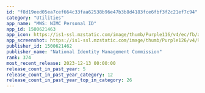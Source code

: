 ```yaml
---
id: "f8d19eed05ea7cef664c33faa62538b96e47b3b8d4183fce6fbf3f2c21ef7c94"
category: "Utilities"
app_name: "MWS: NIMC Personal ID"
app_id: 1500621463
app_icon: https://is1-ssl.mzstatic.com/image/thumb/Purple116/v4/ec/fb/a9/ecfba99c-2083-1ed4-bfbd-04e9561aef4d/AppIcon-1x_U007emarketing-0-10-0-0-85-220-0.png/1024x1024bb.png
app_screenshot: https://is1-ssl.mzstatic.com/image/thumb/Purple126/v4/9c/04/25/9c0425e9-103d-d3b3-1ea3-6976ba34c890/eed59817-cddb-4d59-ab45-e4df93ae30de_iPhone_11_-_8.png/1242x2688bb.png
publisher_id: 1500621462
publisher_name: "National Identity Management Commission"
rank: 374
most_recent_release: 2023-12-13 00:00:00
release_count_in_past_year: 5
release_count_in_past_year_category: 12
release_count_in_past_year_top_in_category: 26
---
```

